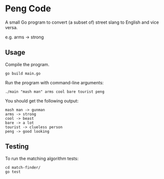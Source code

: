 # Peng Code
A small Go program to convert (a subset of) street slang to English and vice versa.

e.g. arms -> strong

## Usage
Compile the program.

    go build main.go
    
Run the program with command-line arguments:

    ./main "mash man" arms cool bare tourist peng
    
You should get the following output:

    mash man -> gunman
    arms -> strong
    cool -> beast
    bare -> a lot
    tourist -> clueless person
    peng -> good looking

## Testing
To run the matching algorithm tests:

    cd match-finder/
    go test